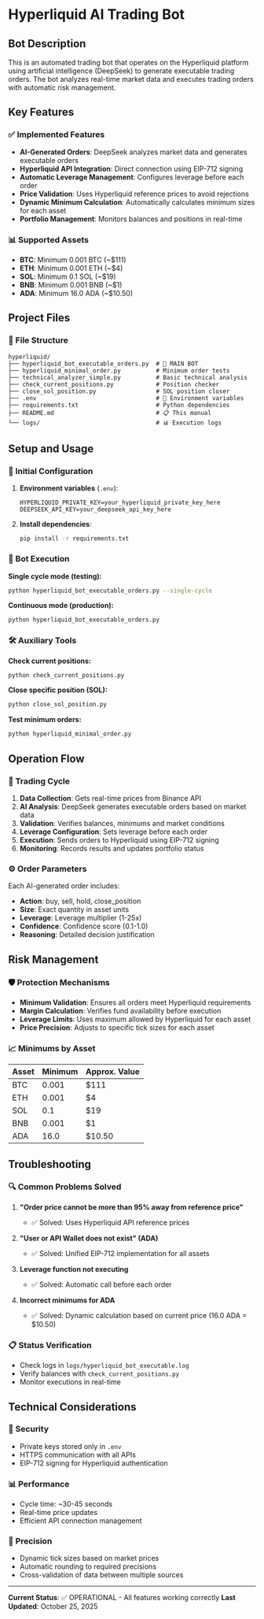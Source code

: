 # Hyperliquid AI Trading Bot

## Bot Description

This is an automated trading bot that operates on the Hyperliquid platform using artificial intelligence (DeepSeek) to generate executable trading orders. The bot analyzes real-time market data and executes trading orders with automatic risk management.

## Key Features

### ✅ Implemented Features
- **AI-Generated Orders**: DeepSeek analyzes market data and generates executable orders
- **Hyperliquid API Integration**: Direct connection using EIP-712 signing
- **Automatic Leverage Management**: Configures leverage before each order
- **Price Validation**: Uses Hyperliquid reference prices to avoid rejections
- **Dynamic Minimum Calculation**: Automatically calculates minimum sizes for each asset
- **Portfolio Management**: Monitors balances and positions in real-time

### 📊 Supported Assets
- **BTC**: Minimum 0.001 BTC (~$111)
- **ETH**: Minimum 0.001 ETH (~$4)
- **SOL**: Minimum 0.1 SOL (~$19)
- **BNB**: Minimum 0.001 BNB (~$1)
- **ADA**: Minimum 16.0 ADA (~$10.50)

## Project Files

### 📁 File Structure
```
hyperliquid/
├── hyperliquid_bot_executable_orders.py  # 🎯 MAIN BOT
├── hyperliquid_minimal_order.py          # Minimum order tests
├── technical_analyzer_simple.py          # Basic technical analysis
├── check_current_positions.py            # Position checker
├── close_sol_position.py                 # SOL position closer
├── .env                                  # 🔐 Environment variables
├── requirements.txt                      # Python dependencies
├── README.md                             # 📋 This manual
└── logs/                                 # 📊 Execution logs
```

## Setup and Usage

### 🔧 Initial Configuration
1. **Environment variables** (`.env`):
   ```
   HYPERLIQUID_PRIVATE_KEY=your_hyperliquid_private_key_here
   DEEPSEEK_API_KEY=your_deepseek_api_key_here
   ```

2. **Install dependencies**:
   ```bash
   pip install -r requirements.txt
   ```

### 🚀 Bot Execution

**Single cycle mode (testing):**
```bash
python hyperliquid_bot_executable_orders.py --single-cycle
```

**Continuous mode (production):**
```bash
python hyperliquid_bot_executable_orders.py
```

### 🛠️ Auxiliary Tools

**Check current positions:**
```bash
python check_current_positions.py
```

**Close specific position (SOL):**
```bash
python close_sol_position.py
```

**Test minimum orders:**
```bash
python hyperliquid_minimal_order.py
```

## Operation Flow

### 🔄 Trading Cycle
1. **Data Collection**: Gets real-time prices from Binance API
2. **AI Analysis**: DeepSeek generates executable orders based on market data
3. **Validation**: Verifies balances, minimums and market conditions
4. **Leverage Configuration**: Sets leverage before each order
5. **Execution**: Sends orders to Hyperliquid using EIP-712 signing
6. **Monitoring**: Records results and updates portfolio status

### ⚙️ Order Parameters
Each AI-generated order includes:
- **Action**: buy, sell, hold, close_position
- **Size**: Exact quantity in asset units
- **Leverage**: Leverage multiplier (1-25x)
- **Confidence**: Confidence score (0.1-1.0)
- **Reasoning**: Detailed decision justification

## Risk Management

### 🛡️ Protection Mechanisms
- **Minimum Validation**: Ensures all orders meet Hyperliquid requirements
- **Margin Calculation**: Verifies fund availability before execution
- **Leverage Limits**: Uses maximum allowed by Hyperliquid for each asset
- **Price Precision**: Adjusts to specific tick sizes for each asset

### 📈 Minimums by Asset
| Asset | Minimum | Approx. Value |
|-------|---------|---------------|
| BTC | 0.001 | $111 |
| ETH | 0.001 | $4 |
| SOL | 0.1 | $19 |
| BNB | 0.001 | $1 |
| ADA | 16.0 | $10.50 |

## Troubleshooting

### 🔍 Common Problems Solved

1. **"Order price cannot be more than 95% away from reference price"**
   - ✅ Solved: Uses Hyperliquid API reference prices

2. **"User or API Wallet does not exist" (ADA)**
   - ✅ Solved: Unified EIP-712 implementation for all assets

3. **Leverage function not executing**
   - ✅ Solved: Automatic call before each order

4. **Incorrect minimums for ADA**
   - ✅ Solved: Dynamic calculation based on current price (16.0 ADA = $10.50)

### 📋 Status Verification
- Check logs in `logs/hyperliquid_bot_executable.log`
- Verify balances with `check_current_positions.py`
- Monitor executions in real-time

## Technical Considerations

### 🔐 Security
- Private keys stored only in `.env`
- HTTPS communication with all APIs
- EIP-712 signing for Hyperliquid authentication

### 📊 Performance
- Cycle time: ~30-45 seconds
- Real-time price updates
- Efficient API connection management

### 🎯 Precision
- Dynamic tick sizes based on market prices
- Automatic rounding to required precisions
- Cross-validation of data between multiple sources

---

**Current Status**: ✅ OPERATIONAL - All features working correctly
**Last Updated**: October 25, 2025